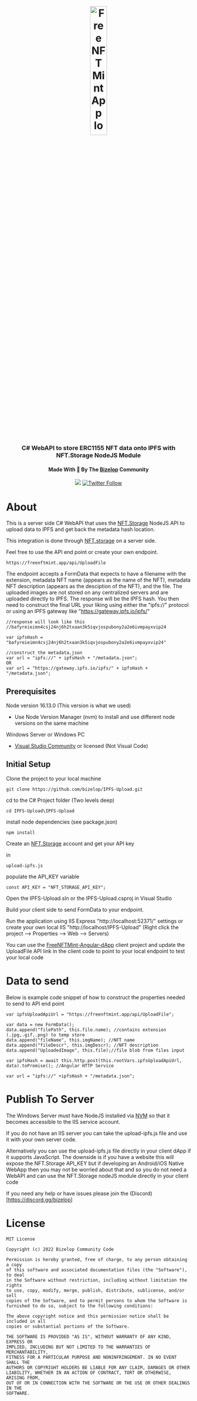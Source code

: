 <h1 align="center">
  <a href="https://FreeNFTMint.app"><img width="30%" src="https://freenftmint.app/assets/images/logo.png" alt="Free NFT Mint App logo" /></a>
</h1>

<h3 align="center">C# WebAPI to store ERC1155 NFT data onto IPFS with NFT.Storage NodeJS Module </h3>

<h4 align="center">Made With 🧡 By The <a href="https://Bizelop.app">Bizelop</a> Community </h4>
<p align="center">
  <a href="https://discord.gg/bizelop"><img src="https://img.shields.io/badge/chat-discord?style=for-the-badge&logo=discord&label=discord&logoColor=7389D8&color=ff6501" /></a>
  <a href="https://twitter.com/mmwirelesstech"><img alt="Twitter Follow" src="https://img.shields.io/twitter/follow/mmwirelesstech?color=ff6501&label=twitter&logo=twitter&style=for-the-badge"></a>
</p>



# About
This is a server side C# WebAPI that uses the [NFT.Storage](https://nft.storage) NodeJS API to upload data to IPFS and get back the metadata hash location. 


This integration is done through [NFT.storage](NFT.storage) on a server side.

Feel free to use the API end point or create your own endpoint. 

```
https://freenftmint.app/api/UploadFile
```

The endpoint accepts a FormData that expects to have a filename with the extension, metadata NFT name (appears as the name of the NFT), metadata NFT description (appears as the desciption of the NFT), and the file. The uploaded images are not stored on any centralized servers and are uploaded directly to IPFS. The response will be the IPFS hash. You then need to construct the final URL your liking using either the "ipfs://" protocol or using an IPFS gateway like "https://gateway.ipfs.io/ipfs/"

```
//response will look like this //bafyreieimn4csj24nj6h2txaan3k5iqvjospubony2a2e6ivmpayxvip24

var ipfsHash = "bafyreieimn4csj24nj6h2txaan3k5iqvjospubony2a2e6ivmpayxvip24"

//construct the metadata.json  
var url = "ipfs://" + ipfsHash + "/metadata.json"; 
OR
var url = "https://gateway.ipfs.io/ipfs/" + ipfsHash + "/metadata.json";

```
## Prerequisites

Node version 16.13.0 (This version is what we used) 
 
 - Use Node Version Manager (nvm) to install and use different node versions on the same machine

Windows Server or Windows PC
 - [Visual Studio Community](https://visualstudio.microsoft.com/vs/older-downloads/) or licensed (Not Visual Code) 

## Initial Setup 

Clone the  project to your local machine

```
git clone https://github.com/bizelop/IPFS-Upload.git
```

cd to the C# Project folder (Two levels deep) 

```
cd IPFS-Upload\IPFS-Upload
```

install node dependencies (see package.json)

```
npm install
```

Create an [NFT.Storage](https://nft.storage/) account and get your API key

in 
```
upload-ipfs.js
```
populate the API_KEY variable

```
const API_KEY = "NFT_STORAGE_API_KEY";
```

Open the IPFS-Upload.sln or the IPFS-Upload.csproj in Visual Studio

Build your client side to send FormData to your endpoint.


Run the application using IIS Express "http://localhost:52371/" settings or create your own local IIS "http://localhost/IPFS-Upload" (Right click the project --> Properties --> Web --> Servers)

You can use the [FreeNFTMint-Angular-dApp](https://github.com/bizelop/FreeNFTMint-Angular-dApp) client project and update the UploadFile API link in the client code to point to your local endpoint to test your local code

# Data to send
Below is example code snippet of how to construct the properties needed to send to API end point

```
var ipfsUploadApiUrl = "https://freenftmint.app/api/UploadFile";

var data = new FormData();
data.append("filePath", this.file.name); //contains extension (.jpg,.gif,.png) to temp store
data.append("fileName", this.imgName); //NFT name 
data.append("fileDescr", this.imgDescr); //NFT description
data.append("UploadedImage", this.file);//file blob from files input

var ipfsHash = await this.http.post(this.rootVars.ipfsUploadApiUrl, data).toPromise(); //Angular HTTP Service 

var url = "ipfs://" +ipfsHash + "/metadata.json";

```

# Publish To Server 
The Windows Server must have NodeJS installed via [NVM](https://github.com/coreybutler/nvm-windows) so that it becomes accessible to the IIS service account. 

If you do not have an IIS server you can take the upload-ipfs.js file and use it with your own server code.

Alternatively you can use the upload-ipfs.js file directly in your client dApp if it supports JavaScript. The downside is if you have a website this will expose the NFT.Storage API_KEY but if developing an Android/iOS Native WebApp then you may not be worried about that and so you do not need a WebAPI and can use the NFT.Storage nodeJS module directly in your client code

If you need any help or have issues please join the (Discord)[https://discord.gg/bizelop]

# License

```
MIT License

Copyright (c) 2022 Bizelop Community Code

Permission is hereby granted, free of charge, to any person obtaining a copy
of this software and associated documentation files (the "Software"), to deal
in the Software without restriction, including without limitation the rights
to use, copy, modify, merge, publish, distribute, sublicense, and/or sell
copies of the Software, and to permit persons to whom the Software is
furnished to do so, subject to the following conditions:

The above copyright notice and this permission notice shall be included in all
copies or substantial portions of the Software.

THE SOFTWARE IS PROVIDED "AS IS", WITHOUT WARRANTY OF ANY KIND, EXPRESS OR
IMPLIED, INCLUDING BUT NOT LIMITED TO THE WARRANTIES OF MERCHANTABILITY,
FITNESS FOR A PARTICULAR PURPOSE AND NONINFRINGEMENT. IN NO EVENT SHALL THE
AUTHORS OR COPYRIGHT HOLDERS BE LIABLE FOR ANY CLAIM, DAMAGES OR OTHER
LIABILITY, WHETHER IN AN ACTION OF CONTRACT, TORT OR OTHERWISE, ARISING FROM,
OUT OF OR IN CONNECTION WITH THE SOFTWARE OR THE USE OR OTHER DEALINGS IN THE
SOFTWARE.

```